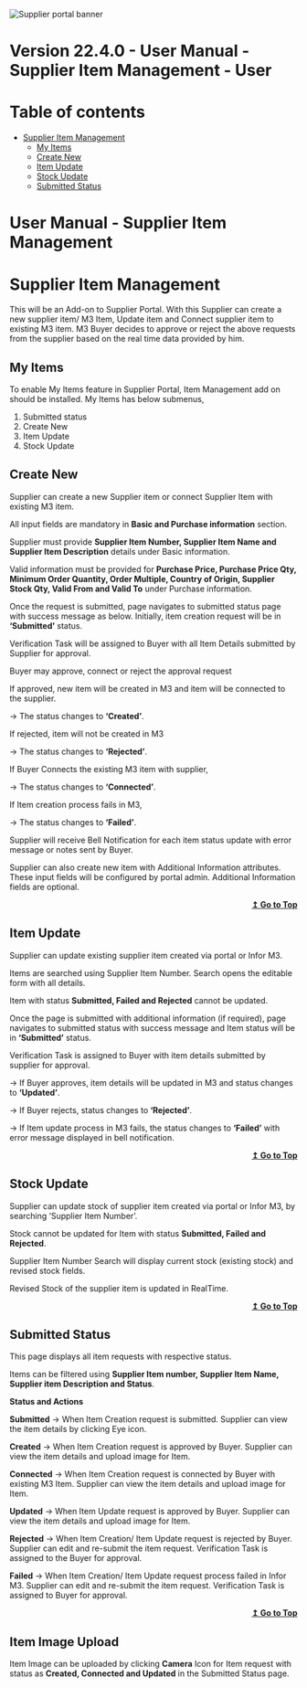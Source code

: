 ![Supplier portal banner](../../../../images/banner-supplier-portal.jpg)

# Version 22.4.0 - User Manual - Supplier Item Management - User

# Table of contents

<div id=toc></div>

- [Supplier Item Management](#supplier-item-management)
 	- [My Items](#my-items)	 
  - [Create New](#create-new)	 
  - [Item Update](#item-update)
  - [Stock Update](#stock-update)
  - [Submitted Status](#submitted-status)

# User Manual - Supplier Item Management

<div id = "Supplier Item Management"> </div> 

# Supplier Item Management

This will be an Add-on to Supplier Portal. With this Supplier can create a new supplier item/ M3 Item, Update item and Connect supplier item to existing M3 item.
M3 Buyer decides to approve or reject the above requests from the supplier based on the real time data provided by him.

## My Items

To enable My Items feature in Supplier Portal, Item Management add on should be installed.
My Items has below submenus,
1.	Submitted status
2.	Create New
3.	Item Update
4.	Stock Update



## Create New

Supplier can create a new Supplier item or connect Supplier Item with existing M3 item.

All input fields are mandatory in **Basic and Purchase information** section. 

Supplier must provide **Supplier Item Number, Supplier Item Name and Supplier Item Description** details under Basic information.

Valid information must be provided for **Purchase Price, Purchase Price Qty, Minimum Order Quantity, Order Multiple, Country of Origin, Supplier Stock Qty, Valid From and Valid To** under Purchase information.


Once the request is submitted, page navigates to submitted status page with success message as below. Initially, item creation request will be in **‘Submitted’** status.


Verification Task will be assigned to Buyer with all Item Details submitted by Supplier for approval.

Buyer may approve, connect or reject the approval request

If approved, new item will be created in M3 and item will be connected to the supplier.   	
  
 ->  The status changes to **‘Created’**.
  
If rejected, item will not be created in M3
	
  -> The status changes to **‘Rejected’**.
  
If Buyer Connects the existing M3 item with supplier, 
  
  -> The status changes to **‘Connected’**.
  
If Item creation process fails in M3,
  
  -> The status changes to **‘Failed’**.
  
Supplier will receive Bell Notification for each item status update with error message or notes sent by Buyer.

Supplier can also create new item with Additional Information attributes. These input fields will be configured by portal admin.
Additional Information fields are optional.

<div align="right">
<b>
 <a href="#toc">↥ Go to Top</a>
</b>
</div>

## Item Update

Supplier can update existing supplier item created via portal or Infor M3.

Items are searched using Supplier Item Number. Search opens the editable form with all details.

Item with status **Submitted, Failed and Rejected** cannot be updated.

Once the page is submitted with additional information (if required), page navigates to submitted status with success message and Item status will be in **‘Submitted’** status.

Verification Task is assigned to Buyer with item details submitted by supplier for approval.

-> If Buyer approves, item details will be updated in M3 and status changes to **‘Updated’**.

-> If Buyer rejects, status changes to **‘Rejected’**.

-> If Item update process in M3 fails, the status changes to **‘Failed’** with error message displayed in bell notification.

<div align="right">
<b>
 <a href="#toc">↥ Go to Top</a>
</b>
</div>

## Stock Update

Supplier can update stock of supplier item created via portal or Infor M3, by searching ‘Supplier Item Number’.

Stock cannot be updated for Item with status **Submitted, Failed and Rejected**.

Supplier Item Number Search will display current stock (existing stock) and revised stock fields.

Revised Stock of the supplier item is updated in RealTime.

<div align="right">
<b>
 <a href="#toc">↥ Go to Top</a>
</b>
</div>

## Submitted Status

This page displays all item requests with respective status.

Items can be filtered using **Supplier Item number, Supplier Item Name, Supplier item Description and Status**.


 **Status and Actions**

**Submitted** -> When Item Creation request is submitted. Supplier can view the item details by clicking Eye icon.

**Created** -> When Item Creation request is approved by Buyer. Supplier can view the item details and upload image for Item.

**Connected** -> When Item Creation request is connected by Buyer with existing M3 Item. Supplier can view the item details and upload image for Item.

**Updated** -> When Item Update request is approved by Buyer. Supplier can view the item details and upload image for Item.

**Rejected** -> When Item Creation/ Item Update request is rejected by Buyer. Supplier can edit and re-submit the item request. Verification Task is assigned to the Buyer for approval.

**Failed** -> When Item Creation/ Item Update request process failed in Infor M3. Supplier can edit and re-submit the item request. Verification Task is assigned to Buyer for approval.

<div align="right">
<b>
 <a href="#toc">↥ Go to Top</a>
</b>
</div>

## Item Image Upload

Item Image can be uploaded by clicking **Camera** Icon for Item request with status as **Created, Connected and Updated** in the Submitted Status page.


